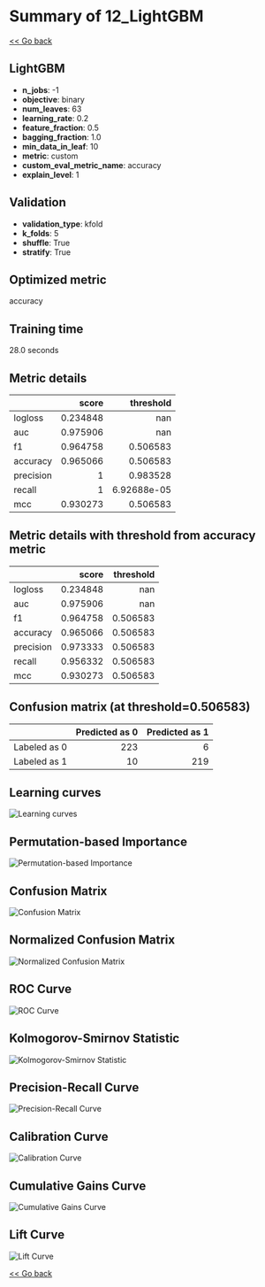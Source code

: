 # Summary of 12_LightGBM

[<< Go back](../README.md)


## LightGBM
- **n_jobs**: -1
- **objective**: binary
- **num_leaves**: 63
- **learning_rate**: 0.2
- **feature_fraction**: 0.5
- **bagging_fraction**: 1.0
- **min_data_in_leaf**: 10
- **metric**: custom
- **custom_eval_metric_name**: accuracy
- **explain_level**: 1

## Validation
 - **validation_type**: kfold
 - **k_folds**: 5
 - **shuffle**: True
 - **stratify**: True

## Optimized metric
accuracy

## Training time

28.0 seconds

## Metric details
|           |    score |     threshold |
|:----------|---------:|--------------:|
| logloss   | 0.234848 | nan           |
| auc       | 0.975906 | nan           |
| f1        | 0.964758 |   0.506583    |
| accuracy  | 0.965066 |   0.506583    |
| precision | 1        |   0.983528    |
| recall    | 1        |   6.92688e-05 |
| mcc       | 0.930273 |   0.506583    |


## Metric details with threshold from accuracy metric
|           |    score |   threshold |
|:----------|---------:|------------:|
| logloss   | 0.234848 |  nan        |
| auc       | 0.975906 |  nan        |
| f1        | 0.964758 |    0.506583 |
| accuracy  | 0.965066 |    0.506583 |
| precision | 0.973333 |    0.506583 |
| recall    | 0.956332 |    0.506583 |
| mcc       | 0.930273 |    0.506583 |


## Confusion matrix (at threshold=0.506583)
|              |   Predicted as 0 |   Predicted as 1 |
|:-------------|-----------------:|-----------------:|
| Labeled as 0 |              223 |                6 |
| Labeled as 1 |               10 |              219 |

## Learning curves
![Learning curves](learning_curves.png)

## Permutation-based Importance
![Permutation-based Importance](permutation_importance.png)
## Confusion Matrix

![Confusion Matrix](confusion_matrix.png)


## Normalized Confusion Matrix

![Normalized Confusion Matrix](confusion_matrix_normalized.png)


## ROC Curve

![ROC Curve](roc_curve.png)


## Kolmogorov-Smirnov Statistic

![Kolmogorov-Smirnov Statistic](ks_statistic.png)


## Precision-Recall Curve

![Precision-Recall Curve](precision_recall_curve.png)


## Calibration Curve

![Calibration Curve](calibration_curve_curve.png)


## Cumulative Gains Curve

![Cumulative Gains Curve](cumulative_gains_curve.png)


## Lift Curve

![Lift Curve](lift_curve.png)



[<< Go back](../README.md)
